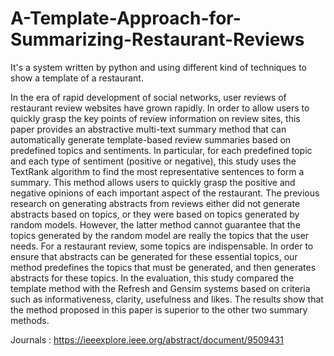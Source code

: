 # A-Template-Approach-for-Summarizing-Restaurant-Reviews
It's a system written by python and using different kind of techniques to show a template of a restaurant.


In the era of rapid development of social networks, user reviews of restaurant review websites have grown rapidly. In order to allow users to quickly grasp the key points of review information on review sites, this paper provides an abstractive multi-text summary method that can automatically generate template-based review summaries based on predefined topics and sentiments. In particular, for each predefined topic and each type of sentiment (positive or negative), this study uses the TextRank algorithm to find the most representative sentences to form a summary. This method allows users to quickly grasp the positive and negative opinions of each important aspect of the restaurant. The previous research on generating abstracts from reviews either did not generate abstracts based on topics, or they were based on topics generated by random models. However, the latter method cannot guarantee that the topics generated by the random model are really the topics that the user needs. For a restaurant review, some topics are indispensable. In order to ensure that abstracts can be generated for these essential topics, our method predefines the topics that must be generated, and then generates abstracts for these topics. In the evaluation, this study compared the template method with the Refresh and Gensim systems based on criteria such as informativeness, clarity, usefulness and likes. The results show that the method proposed in this paper is superior to the other two summary methods.

Journals : https://ieeexplore.ieee.org/abstract/document/9509431
